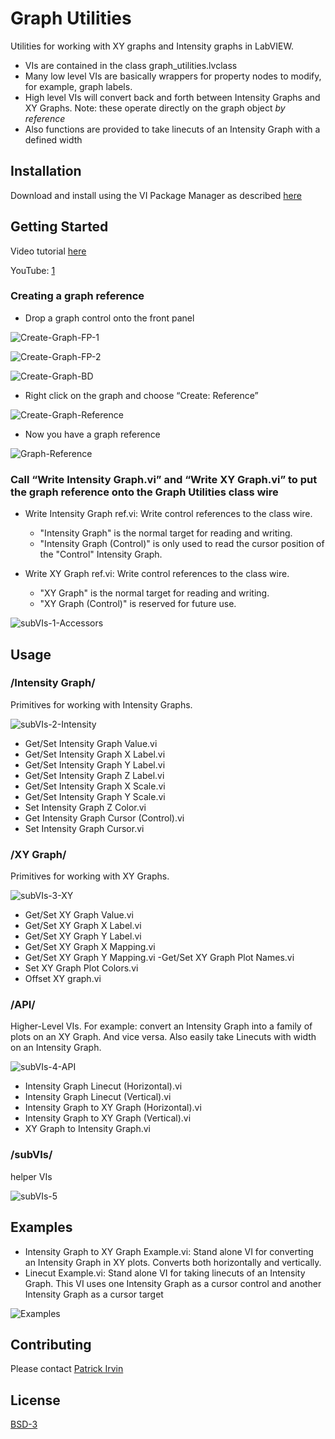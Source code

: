 # Graph Utilities
Utilities for working with XY graphs and Intensity graphs in LabVIEW. 

- VIs are contained in the class graph_utilities.lvclass
- Many low level VIs are basically wrappers for property nodes to modify, for example, graph labels.
- High level VIs will convert back and forth between Intensity Graphs and XY Graphs. Note: these operate directly on the graph object _by reference_
- Also functions are provided to take linecuts of an Intensity Graph with a defined width

## Installation
Download and install using the VI Package Manager as described [here](https://levylabpitt.github.io/)

## Getting Started
Video tutorial [here](https://drive.google.com/file/d/1h8PIyvwJkJ6Sz3K5_MESZto-a7zrblKM/view?usp=drivesdk)

YouTube: [1](https://youtu.be/2O9y04X52aU)

### Creating a graph reference
- Drop a graph control onto the front panel

![Create-Graph-FP-1](images/Create-Graph-FP-1.png)

![Create-Graph-FP-2](images/Create-Graph-FP-2.png)

![Create-Graph-BD](images/Create-Graph-BD.png)

- Right click on the graph and choose “Create: Reference”

![Create-Graph-Reference](images/Create-Graph-Reference.png)

- Now you have a graph reference

![Graph-Reference](images/Graph-Reference.png)

### Call “Write Intensity Graph.vi” and “Write XY Graph.vi” to put the graph reference onto the Graph Utilities class wire
- Write Intensity Graph ref.vi: Write control references to the class wire.
  - "Intensity Graph" is the normal target for reading and writing.
  - "Intensity Graph (Control)" is only used to read the cursor position of the "Control" Intensity Graph.

- Write XY Graph ref.vi: Write control references to the class wire.
  - "XY Graph" is the normal target for reading and writing.
  - "XY Graph (Control)" is reserved for future use.

![subVIs-1-Accessors](images/subVIs-1-Accessors.png)

## Usage
### /Intensity Graph/
Primitives for working with Intensity Graphs.

![subVIs-2-Intensity](images/subVIs-2-Intensity.png)

- Get/Set Intensity Graph Value.vi
- Get/Set Intensity Graph X Label.vi
- Get/Set Intensity Graph Y Label.vi
- Get/Set Intensity Graph Z Label.vi
- Get/Set Intensity Graph X Scale.vi
- Get/Set Intensity Graph Y Scale.vi
- Set Intensity Graph Z Color.vi
- Get Intensity Graph Cursor (Control).vi
- Set Intensity Graph Cursor.vi

### /XY Graph/
Primitives for working with XY Graphs.

![subVIs-3-XY](images/subVIs-3-XY.png)

- Get/Set XY Graph Value.vi
- Get/Set XY Graph X Label.vi
- Get/Set XY Graph Y Label.vi
- Get/Set XY Graph X Mapping.vi
- Get/Set XY Graph Y Mapping.vi
 -Get/Set XY Graph Plot Names.vi
- Set XY Graph Plot Colors.vi
- Offset XY graph.vi

### /API/
Higher-Level VIs. For example: convert an Intensity Graph into a family of plots on an XY Graph. And vice versa. Also easily take Linecuts with width on an Intensity Graph.

![subVIs-4-API](images/subVIs-4-API.png)

- Intensity Graph Linecut (Horizontal).vi
- Intensity Graph Linecut (Vertical).vi
- Intensity Graph to XY Graph (Horizontal).vi
- Intensity Graph to XY Graph (Vertical).vi
- XY Graph to Intensity Graph.vi

### /subVIs/
helper VIs

![subVIs-5](images/subVIs-5.png)

## Examples
- Intensity Graph to XY Graph Example.vi: Stand alone VI for converting an Intensity Graph in XY plots. Converts both horizontally and vertically.
- Linecut Example.vi: Stand alone VI for taking linecuts of an Intensity Graph. This VI uses one Intensity Graph as a cursor control and another Intensity Graph as a cursor target

![Examples](images/Examples.png)

## Contributing
Please contact [Patrick Irvin](p.irvin@levylab.org)

## License
[BSD-3](https://opensource.org/licenses/BSD-3-Clause)
